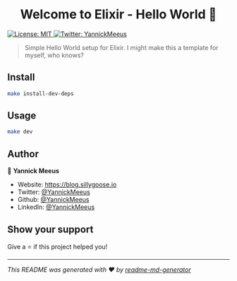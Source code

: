 <h1 align="center">Welcome to Elixir - Hello World 👋</h1>
<p>
  <a href="#" target="_blank">
    <img alt="License: MIT" src="https://img.shields.io/badge/License-MIT-yellow.svg" />
  </a>
  <a href="https://twitter.com/YannickMeeus" target="_blank">
    <img alt="Twitter: YannickMeeus" src="https://img.shields.io/twitter/follow/YannickMeeus.svg?style=social" />
  </a>
</p>

> Simple Hello World setup for Elixir. I might make this a template for myself, who knows?

## Install

```sh
make install-dev-deps
```

## Usage

```sh
make dev
```

## Author

👤 **Yannick Meeus**

- Website: https://blog.sillygoose.io
- Twitter: [@YannickMeeus](https://twitter.com/YannickMeeus)
- Github: [@YannickMeeus](https://github.com/YannickMeeus)
- LinkedIn: [@YannickMeeus](https://linkedin.com/in/YannickMeeus)

## Show your support

Give a ⭐️ if this project helped you!

---

_This README was generated with ❤️ by [readme-md-generator](https://github.com/kefranabg/readme-md-generator)_
